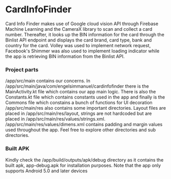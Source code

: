 # CardInfoFinder
Card Info Finder makes use of Google cloud vision API through Firebase Machine Learning and the CameraX library to scan and collect a card number.
Thereafter, it looks up the BIN information for the card through the Binlist API endpoint and displays the card brand, card type, bank and country for the card.
Volley was used to implement network request, Facebook's Shimmer was also used to implement loading indicator while the app is retrieving
BIN information from the Binlist API.

### Project parts
/app/src/main contains our concerns. In /app/src/main/java/com/engelsimmanuel/cardinfofinder there is the MainActivity.kt file which contains our app main logic. There is also the Constants.kt file
which contains constants used in the app and finally is the Commons file which constains a bunch of functions for UI decoration
/app/src/main/res also contains some important directories. Layout files are placed in /app/src/main/res/layout, strings are not hardcoded but are placed in
/app/src/main/res/values/strings.xml. /app/src/main/res/values/dimens.xml contains padding and margin values used throughout the app. Feel free to explore other
directories and sub directories.

### Built APK
Kindly check the /app/build/outputs/apk/debug directory as it contains the built apk, app-debug.apk for installation purposes. Note that the app only supports Android 5.0 and later devices
